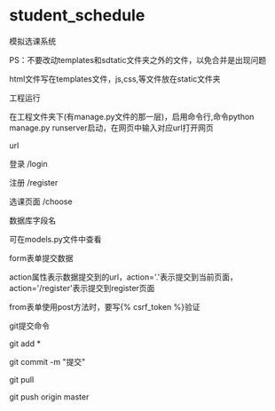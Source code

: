# student_schedule
模拟选课系统

PS：不要改动templates和sdtatic文件夹之外的文件，以免合并是出现问题

html文件写在templates文件，js,css,等文件放在static文件夹



工程运行




在工程文件夹下(有manage.py文件的那一层)，启用命令行,命令python manage.py runserver启动，在网页中输入对应url打开网页

url


登录 /login


注册 /register


选课页面 /choose




数据库字段名


可在models.py文件中查看



form表单提交数据


action属性表示数据提交到的url，action='.'表示提交到当前页面，action='/register'表示提交到register页面


from表单使用post方法时，要写{% csrf_token %}验证



git提交命令


git add *


git commit -m "提交"


git pull


git push origin master

